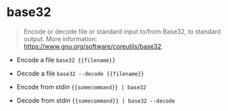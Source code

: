 # base32
> Encode or decode file or standard input to/from Base32, to standard output.
> More information: <https://www.gnu.org/software/coreutils/base32>.

- Encode a file
`base32 {{filename}}`

- Decode a file
`base32 --decode {{filename}}`

- Encode from stdin
`{{somecommand}} | base32`

- Decode from stdin
`{{somecommand}} | base32 --decode`
